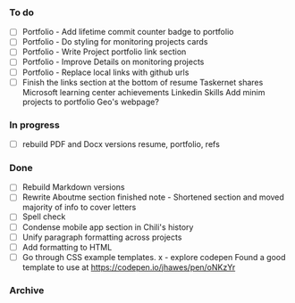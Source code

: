 ### To do
- [ ] Portfolio - Add lifetime commit counter badge to portfolio
- [ ] Portfolio - Do styling for monitoring projects cards
- [ ] Portfolio - Write Project portfolio link section
- [ ] Portfolio - Improve Details on monitoring projects
- [ ] Portfolio - Replace local links with github urls
- [ ] Finish the links section at the bottom of resume
  Taskernet shares
  Microsoft learning center achievements
  Linkedin Skills
  Add minim projects to portfolio
  Geo's webpage?

### In progress
- [ ] rebuild PDF and Docx versions
  resume, portfolio, refs

### Done
- [ ] Rebuild Markdown versions
- [ ] Rewrite Aboutme section
  finished note - Shortened section and moved majority of info to cover letters
- [ ] Spell check
- [ ] Condense mobile app section in Chili's history
- [ ] Unify paragraph formatting across projects
- [ ] Add formatting to HTML
- [ ] Go through CSS example templates.
  x - explore codepen
  Found a good template to use at <https://codepen.io/jhawes/pen/oNKzYr>

### Archive
